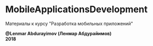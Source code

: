 # MobileApplicationsDevelopment
Материалы к курсу "Разработка мобильных приложений"

**@Lenmar Abdurayimov (Ленмар Абдурайимов)**  
**2018**


